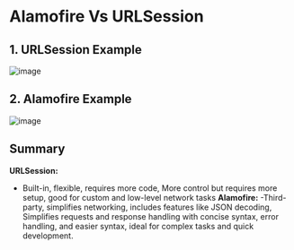 # Alamofire Vs URLSession

## 1. URLSession Example
![image](https://github.com/user-attachments/assets/7e9818fd-96af-4785-bf52-01e7699167e8)



## 2. Alamofire Example
![image](https://github.com/user-attachments/assets/933db20c-587a-430a-9e01-62aa7326e408)


## Summary
**URLSession:** 
  - Built-in, flexible, requires more code, More control but requires more setup, good for custom and low-level network tasks
**Alamofire:**
  -Third-party, simplifies networking, includes features like JSON decoding, Simplifies requests and response handling with concise syntax, error handling, and easier syntax, ideal for complex tasks and quick development. 
